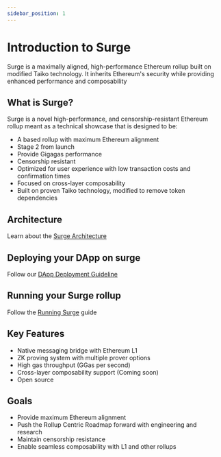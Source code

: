 ```yaml
---
sidebar_position: 1
---
```


# Introduction to Surge

Surge is a maximally aligned, high-performance Ethereum rollup built on modified Taiko technology. It inherits Ethereum's security while providing enhanced performance and composability

## What is Surge?

Surge is a novel high-performance, and censorship-resistant Ethereum rollup meant as a technical showcase that is designed to be:

- A based rollup with maximum Ethereum alignment
- Stage 2 from launch
- Provide Gigagas performance
- Censorship resistant
- Optimized for user experience with low transaction costs and confirmation times
- Focused on cross-layer composability
- Built on proven Taiko technology, modified to remove token dependencies

## Architecture

Learn about the [Surge Architecture](/About/architecture)

## Deploying your DApp on surge

Follow our [DApp Deployment Guideline](/Guides/deploy-dapps/deploy-on-surge)

## Running your Surge rollup

Follow the [Running Surge](/running-surge) guide

## Key Features

- Native messaging bridge with Ethereum L1
- ZK proving system with multiple prover options
- High gas throughput (GGas per second)
- Cross-layer composability support (Coming soon)
- Open source

## Goals

- Provide maximum Ethereum alignment
- Push the Rollup Centric Roadmap forward with engineering and research
- Maintain censorship resistance
- Enable seamless composability with L1 and other rollups
